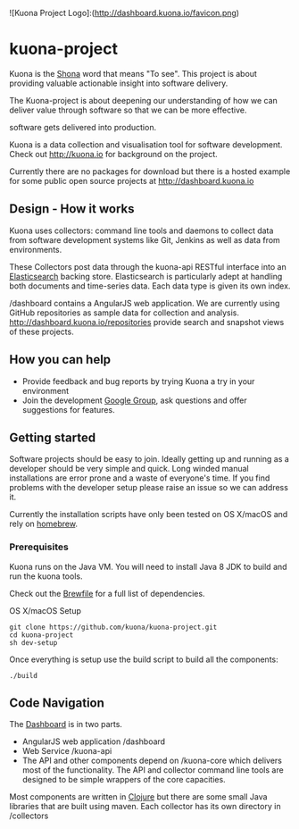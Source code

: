![Kuona Project Logo]:(http://dashboard.kuona.io/favicon.png)
# kuona-project
Kuona is the [Shona](https://en.wikipedia.org/wiki/Shona_language) word that means "To see". This project is about providing valuable actionable insight into software delivery.

The Kuona-project is about deepening our understanding of how we can deliver value through software so that we can be more effective.

software gets delivered into production.

Kuona is a data collection and visualisation tool for software development. Check out http://kuona.io for background on the project.

Currently there are no packages for download but there is a hosted example for some public open source projects at http://dashboard.kuona.io
## Design - How it works
Kuona uses collectors: command line tools and daemons to collect data from software development systems like Git, Jenkins as well as data from environments.

These Collectors post data through the kuona-api RESTful interface into an [Elasticsearch](https://www.elastic.co/products/elasticsearch) backing store. Elasticsearch is particularly adept at handling both documents and time-series data. Each data type is given its own index.

 /dashboard contains a AngularJS web application. We are currently using GitHub repositories as sample data for collection and analysis. http://dashboard.kuona.io/repositories provide search and snapshot views of these projects.

## How you can help
* Provide feedback and bug reports by trying Kuona a try in your environment 
* Join the development [Google Group](https://groups.google.com/forum/#!forum/kuona-dev), ask questions and offer suggestions for features.

## Getting started
Software projects should be easy to join. Ideally getting up and running as a developer should be very simple and quick. Long winded manual installations are error prone and a waste of everyone's time. If you find problems with the developer setup please raise an issue so we can address it.

Currently the installation scripts have only been tested on OS X/macOS and rely on [homebrew](https://brew.sh).

### Prerequisites
Kuona runs on the Java VM. You will need to install Java 8 JDK to build and run the kuona tools.

Check out the [Brewfile](Brewfile) for a full list of dependencies.

OS X/macOS Setup

	git clone https://github.com/kuona/kuona-project.git
	cd kuona-project
	sh dev-setup

Once everything is setup use the build script to build all the components:

    ./build

## Code Navigation
The [Dashboard](http://dashboard.kuona.io) is in two parts.
* AngularJS web application /dashboard
* Web Service /kuona-api
* The API and other components depend on /kuona-core which delivers most of the functionality. The API and collector command line tools are designed to be simple wrappers of the core capacities.

Most components are written in [Clojure](https://clojure.org) but there are some small Java libraries that are built using maven.
Each collector has its own directory in /collectors
